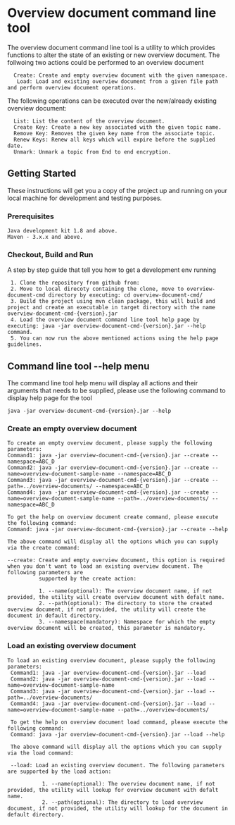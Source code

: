 # Overview document command line tool

The overview document command line tool is a utility to which provides functions to alter the state of an existing or new overview document. The follwoing two actions could be performed to an overview document 

```
  Create: Create and empty overview document with the given namespace.
   Load: Load and existing overview document from a given file path and perform overview document operations.
```
 
The following operations can be executed over the new/already existing overview document:
```
  List: List the content of the overview document.
  Create Key: Create a new key associated with the given topic name.
  Remove Key: Removes the given key name from the associate topic.
  Renew Keys: Renew all keys which will expire before the supplied date.
  Unmark: Unmark a topic from End to end encryption.  
```
## Getting Started

These instructions will get you a copy of the project up and running on your local machine for development and testing purposes.

### Prerequisites

```
Java development kit 1.8 and above.
Maven - 3.x.x and above.
```

### Checkout, Build and Run

A step by step guide that tell you how to get a development env running

```
 1. Clone the repository from github from: 
 2. Move to local direcoty containing the clone, move to overview-document-cmd directory by executing: cd overview-document-cmd/
 3. Build the project using mvn clean package, this will build and project and create an executable in target directory with the name overview-document-cmd-{version}.jar
 4. Load the overview document command line tool help page by executing: java -jar overview-document-cmd-{version}.jar --help command.
 5. You can now run the above mentioned actions using the help page guidelines.
```

## Command line tool --help menu

The command line tool help menu will display all actions and their arguments that needs to be supplied, please use the following command to display help page for the tool
```
java -jar overview-document-cmd-{version}.jar --help
```

 
 ### Create an empty overview document
 
 ```
 To create an empty overview document, please supply the following parameters:
 Command1: java -jar overview-document-cmd-{version}.jar --create --namespace=ABC_D
 Command2: java -jar overview-document-cmd-{version}.jar --create --name=overview-document-sample-name --namespace=ABC_D
 Command3: java -jar overview-document-cmd-{version}.jar --create --path=../overview-documents/ --namespace=ABC_D
 Command4: java -jar overview-document-cmd-{version}.jar --create --name=overview-document-sample-name --path=../overview-documents/ --namespace=ABC_D
 
 To get the help on overview document create command, please execute the following command:
 Command: java -jar overview-document-cmd-{version}.jar --create --help
 
 The above command will display all the options which you can supply via the create command:
 
 --create: Create and empty overview document, this option is required when you don't want to load an existing overview document. The following parameters are
           supported by the create action:
           
           1. --name(optional): The overview document name, if not provided, the utility will create overview document with defalt name.
           2. --path(optional): The directory to store the created overview document, if not provided, the utility will create the document in default directory. 
           3. --namespace(mandatory): Namespace for which the empty overview document will be created, this parameter is mandatory. 
 
 ```

 ### Load an existing overview document
 
```
To load an existing overview document, please supply the following parameters:
 Command1: java -jar overview-document-cmd-{version}.jar --load
 Command2: java -jar overview-document-cmd-{version}.jar --load --name=overview-document-sample-name
 Command3: java -jar overview-document-cmd-{version}.jar --load --path=../overview-documents/
 Command4: java -jar overview-document-cmd-{version}.jar --load --name=overview-document-sample-name --path=../overview-documents/
 
 To get the help on overview document load command, please execute the following command:
 Command: java -jar overview-document-cmd-{version}.jar --load --help
 
 The above command will display all the options which you can supply via the load command:
 
 --load: Load an existing overview document. The following parameters are supported by the load action:
          
           1. --name(optional): The overview document name, if not provided, the utility will lookup for overview document with defalt name.
           2. --path(optional): The directory to load overview document, if not provided, the utility will lookup for the document in default directory. 
  
```




